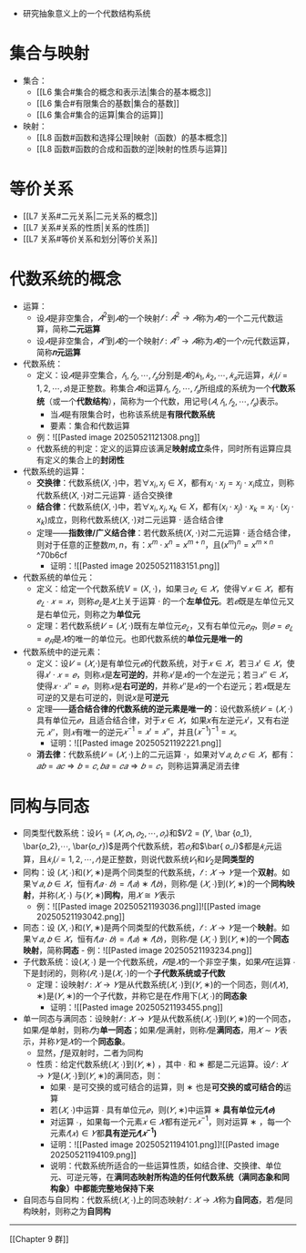 - 研究抽象意义上的一个代数结构系统
# 集合与映射
- 集合：
	- [[L6 集合#集合的概念和表示法|集合的基本概念]]
	- [[L6 集合#有限集合的基数|集合的基数]]
	- [[L6 集合#集合的运算|集合的运算]]
- 映射：
	- [[L8 函数#函数和选择公理|映射（函数）的基本概念]]
	- [[L8 函数#函数的合成和函数的逆|映射的性质与运算]]
# 等价关系
- [[L7 关系#二元关系|二元关系的概念]]
- [[L7 关系#关系的性质|关系的性质]]
- [[L7 关系#等价关系和划分|等价关系]]
# 代数系统的概念
- 运算：
	- 设$𝐴$是非空集合，$𝐴^2$到$𝐴$的一个映射$𝑓: 𝐴^2 → 𝐴$称为$𝐴$的一个二元代数运算，简称**二元运算**
	- 设$𝐴$是非空集合，$𝐴^𝑛$到$𝐴$的一个映射$𝑓: 𝐴^𝑛 → 𝐴$称为$𝐴$的一个$𝑛$元代数运算，简称**𝑛元运算**
- 代数系统：
	- 定义：设$𝐴$是非空集合，$𝑓_1, 𝑓_2, ⋯ , 𝑓_𝑠$分别是$𝐴$的$𝑘_1, 𝑘_2, ⋯ , 𝑘_𝑠$元运算，$𝑘_𝑖(𝑖 = 1,2, ⋯ , 𝑠)$是正整数。称集合$𝐴$和运算$𝑓_1, 𝑓_2, ⋯ , 𝑓_𝑠$所组成的系统为一个**代数系统**（或一个**代数结构**），简称为一个代数，用记号$(𝐴, 𝑓_1, 𝑓_2, ⋯ , 𝑓_𝑠)$表示。
		- 当$𝐴$是有限集合时，也称该系统是**有限代数系统**
		- 要素：集合和代数运算
	- 例：![[Pasted image 20250521121308.png]]
	- 代数系统的判定：定义的运算应该满足**映射成立**条件，同时所有运算应具有定义的集合上的**封闭性**
- 代数系统的运算：
	- **交换律**：代数系统$(X,\cdot)$中，若$\forall x_i,x_j\in X$，都有$x_i\cdot x_j=x_j\cdot x_i$成立，则称代数系统$(X,\cdot)$对二元运算 $\cdot$ 适合交换律
	- **结合律**：代数系统$(X,\cdot)$中，若$\forall x_i,x_j,x_k\in X$，都有$(x_i\cdot x_j)\cdot x_k=x_i\cdot (x_j\cdot x_k)$成立，则称代数系统$(X,\cdot)$对二元运算 $\cdot$ 适合结合律
	- 定理——**指数律/广义结合律**：若代数系统$(X,\cdot)$对二元运算 $\cdot$ 适合结合律，则对于任意的正整数$m,n$，有：$x^m\cdot x^n=x^{m+n}$，且$(x^m)^n=x^{m\times n}$ ^70b6cf
		- 证明：![[Pasted image 20250521183151.png]]
- 代数系统的单位元：
	- 定义：给定一个代数系统$V=(X,\cdot)$，如果$∃𝑒_𝐿 ∈ 𝑋$，使得$∀𝑥 ∈ 𝑋$，都有$𝑒_𝐿 ∙ 𝑥 = 𝑥$，则称$𝑒_𝐿$是$𝑋$上关于运算 $·$ 的一个**左单位元**。若$𝑒$既是左单位元又是右单位元，则称之为**单位元**
	- 定理：若代数系统$𝑉 =(𝑋,·)$既有左单位元$𝑒_𝐿$，又有右单位元$𝑒_𝑅$，则$𝑒 = 𝑒_𝐿 = 𝑒_𝑅$是$𝑋$的唯一的单位元。也即代数系统的**单位元是唯一的**
- 代数系统中的逆元素：
	- 定义：设$𝑉 =(𝑋$,·)是有单位元$𝑒$的代数系统，对于$𝑥 ∈ 𝑋$，若$∃𝑥' ∈ 𝑋$，使得$𝑥' · 𝑥 = 𝑒$，则称$𝑥$是**左可逆的**，并称$𝑥'$是$𝑥$的一个左逆元；若$∃𝑥'' ∈ 𝑋$，使得$𝑥 · 𝑥'' = 𝑒$，则称$𝑥$是**右可逆的**，并称$𝑥''$是$𝑥$的一个右逆元；若$𝑥$既是左可逆的又是右可逆的，则说$x$是**可逆元**
	- 定理——**适合结合律的代数系统的逆元素是唯一的**：设代数系统$𝑉 = (𝑋,·)$具有单位元$𝑒$，且适合结合律，对于$𝑥 ∈ 𝑋$，如果$x$有左逆元$𝑥'$，又有右逆元 $𝑥''$，则$𝑥$有唯一的逆元$𝑥^{-1} = 𝑥' = 𝑥''$，并且$(𝑥^{-1})^{-1}= 𝑥$。
		- 证明：![[Pasted image 20250521192221.png]]
	- **消去律**：代数系统$𝑉 =(𝑋,·)$上的二元运算 $·$，如果对$∀𝑎, 𝑏, 𝑐 ∈ 𝑋$，都有：$𝑎𝑏 = 𝑎𝑐 ⇒ 𝑏 = 𝑐,𝑏𝑎 = 𝑐𝑎 ⇒ 𝑏 = 𝑐$，则称运算满足消去律
# 同构与同态
- 同类型代数系统：设$𝑉_1 = (𝑋, 𝑜_1, 𝑜_2,⋯, 𝑜_𝑟)$和$𝑉2 = (𝑌, \bar {𝑜_1}, \bar{𝑜_2},⋯, \bar{𝑜_𝑟})$是两个代数系统，若$𝑜_𝑖$和$\bar{ 𝑜_𝑖}$都是$𝑘_𝑖$元运算，且$𝑘_𝑖 (𝑖 =1,2, ⋯ , 𝑟)$是正整数，则说代数系统$𝑉_1$和$𝑉_2$是**同类型的**
- 同构：设 $(𝑋, ∙ )$和$(𝑌, ∗)$是两个同类型的代数系统，$𝑓: 𝑋 → 𝑌$是一个**双射**。如果$∀𝑎, 𝑏 ∈ 𝑋$，恒有$𝑓 (𝑎 ∙ 𝑏) = 𝑓(𝑎) ∗ 𝑓(𝑏)$，则称$𝑓$是 $(𝑋, ∙ )$到$(𝑌, ∗)$的一个**同构映射**，并称$(𝑋, ∙)$ 与$(𝑌, ∗)$**同构**，用$𝑋 ≅ 𝑌$表示
	- 例：![[Pasted image 20250521193036.png]]![[Pasted image 20250521193042.png]]
- 同态：设 $(X, ∙ )$和$(Y, ∗)$是两个同类型的代数系统，$𝑓: 𝑋 → 𝑌$是一个**映射**。如果$∀𝑎, 𝑏 ∈ 𝑋$，恒有$𝑓 (𝑎 ∙ 𝑏) = 𝑓(𝑎) ∗ 𝑓(𝑏)$，则称$𝑓$是 $(𝑋, ∙)$ 到$(𝑌, ∗)$的一个**同态映射**，简称**同态**
		- 例：![[Pasted image 20250521193234.png]]
- 子代数系统：设$( 𝑋, ∙)$ 是一个代数系统，$𝑅$是$𝑋$的一个非空子集，如果$𝑅$在运算 $∙$ 下是封闭的，则称$( 𝑅, ∙)$是$(𝑋, ∙ )$的一个**子代数系统或子代数**
	- 定理：设映射$𝑓: 𝑋 → 𝑌$是从代数系统$(𝑋, ∙ )$到$(𝑌, ∗)$的一个同态，则$(𝑓 (𝑋 ), ∗)$是$(𝑌, ∗)$的一个子代数，并称它是在$𝑓$作用下$( 𝑋, ∙ )$的**同态象**
		- 证明：![[Pasted image 20250521193455.png]]
- 单一同态与满同态：设映射$𝑓: 𝑋 → 𝑌$是从代数系统$( 𝑋, ∙ )$到$(𝑌, ∗)$的一个同态，如果$𝑓$是单射，则称$𝑓$为**单一同态**；如果$𝑓$是满射，则称$𝑓$是**满同态**，用$𝑋 ∼ 𝑌$表示，并称$𝑌$是$𝑋$的一个**同态象**。
	- 显然，$f$是双射时，二者为同构
	- 性质：给定代数系统$( 𝑋, ∙ )$到$(𝑌, ∗)$ ，其中 $∙$ 和 $∗$ 都是二元运算。设$𝑓: 𝑋 → 𝑌$是$( 𝑋, ∙ )$到$(𝑌, ∗)$的满同态，则：
		- 如果 $∙$ 是可交换的或可结合的运算，则 $∗$ 也是**可交换的或可结合的**运算
		- 若$( 𝑋, ∙ )$中运算 $∙$ 具有单位元$𝑒$，则$(𝑌, ∗)$中运算 $∗$ **具有单位元$𝑓(𝑒)$**
		- 对运算 $∙$，如果每一个元素$𝑥 ∈ 𝑋$都有逆元$𝑥^{-1}$，则对运算 $∗$ ，每一个元素$𝑓(𝑥) ∈ 𝑌$都**具有逆元$𝑓(𝑥^{-1})$**
		- 证明：![[Pasted image 20250521194101.png]]![[Pasted image 20250521194109.png]]
		- 说明：代数系统所适合的一些运算性质，如结合律、交换律、单位元、可逆元等，在**满同态映射所构造的任何代数系统（满同态象和同构象）中都能完整地保持下来**
- 自同态与自同构：代数系统$(𝑋, ∙)$上的同态映射$𝑓: 𝑋 → 𝑋$称为**自同态**，若$𝑓$是同构映射，则称之为**自同构**
---
[[Chapter 9 群]]